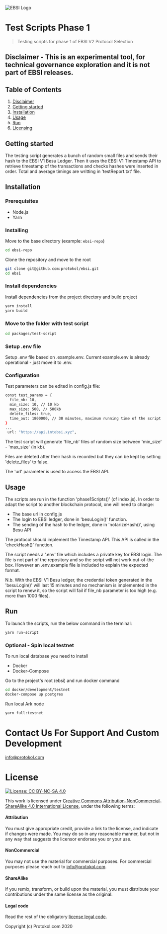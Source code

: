 ![EBSI Logo](https://ec.europa.eu/cefdigital/wiki/images/logo/default-space-logo.svg)

# Test Scripts Phase 1

> Testing scripts for phase 1 of EBSI V2 Protocol Selection

## Disclaimer - This is an experimental tool, for technical governance exploration and it is not part of EBSI releases.

## Table of Contents

1. [Disclaimer](#Disclaimer)
2. [Getting started](#Getting)
3. [Installation](#Installation)
4. [Usage](#Usage)
5. [Run](#Run)
6. [Licensing](#Licensing)

## Getting started

The testing script generates a bunch of random small files and sends their hash to the EBSI V1 Besu Ledger. Then it uses the EBSI V1 Timestamp API to retrieve timestamp of the transactions and checks hashes were inserted in order. Total and average timings are writting in 'testReport.txt' file.

## Installation

### Prerequisites

-   Node.js
-   Yarn

### Installing

Move to the base directory (example: `ebsi-repo`)

```sh
cd ebsi-repo
```

Clone the repository and move to the root

```sh
git clone git@github.com:protokol/ebsi.git
cd ebsi
```

### Install dependencies

Install dependencies from the project directory and build project

```sh
yarn install
yarn build
```

### Move to the folder with test script

```sh
cd packages/test-script
```

### Setup .env file

Setup .env file based on .example.env. Current example.env is already operational - just move it to .env.

### Configuration

Test parameters can be edited in config.js file:

```sh
const test_params = {
  file_nb: 10,
  min_size: 10, // 10 kb
  max_size: 500, // 500kb
  delete_files: true,
  time_out: 1800000, // 30 minutes, maximum running time of the script in milliseconds
}
...
 url: "https://api.intebsi.xyz",
```

The test script will generate 'file_nb' files of random size between 'min_size' - 'max_size' (in kb).

Files are deleted after their hash is recorded but they can be kept by setting 'delete_files' to false.

The 'url' parameter is used to access the EBSI API.

## Usage

The scripts are run in the function 'phase1Scripts()' (of index.js). In order to adapt the script to another blockchain protocol, one will need to change:

-   The base url in config.js
-   The login to EBSI ledger, done in 'besuLogin()' function.
-   The sending of the hash to the ledger, done in 'notarizeHash()', using Besu API

The protocol should implement the Timestamp API. This API is called in the 'checkHash()' function.

The script needs a '.env' file which includes a private key for EBSI login. The file is not part of the repository and so the script will not work out-of-the box. However an .env.example file is included to explain the expected format.

N.b. With the EBSI V1 Besu ledger, the credential token generated in the 'besuLogin()' will last 15 minutes and no mechanism is implemented in the script to renew it, so the script will fail if file_nb parameter is too high (e.g. more than 1000 files).

## Run

To launch the scripts, run the below command in the terminal:

```sh
yarn run-script
```

### Optional - Spin local testnet

To run local database you need to install

-   Docker
-   Docker-Compose

Go to the project's root (ebsi) and run docker command

```sh
cd docker/development/testnet
docker-compose up postgres
```

Run local Ark node

```sh
yarn full:testnet
```

# Contact Us For Support And Custom Development

info@protokol.com

# License

[![License: CC BY-NC-SA 4.0](https://img.shields.io/badge/License-CC%20BY--NC--SA%204.0-lightgrey.svg)](https://creativecommons.org/licenses/by-nc-sa/4.0/)

This work is licensed under [Creative Commons Attribution-NonCommercial-ShareAlike 4.0 International License](https://creativecommons.org/licenses/by-nc-sa/4.0/), under the following terms:

#### Attribution

You must give appropriate credit, provide a link to the license, and indicate if changes were made. You may do so in any reasonable manner, but not in any way that suggests the licensor endorses you or your use.

#### NonCommercial

You may not use the material for commercial purposes. For commercial purposes please reach out to info@protokol.com.

#### ShareAlike

If you remix, transform, or build upon the material, you must distribute your contributions under the same license as the original.

#### Legal code

Read the rest of the obligatory [license legal code](https://creativecommons.org/licenses/by-nc-sa/4.0/legalcode).

Copyright (c) Protokol.com 2020

